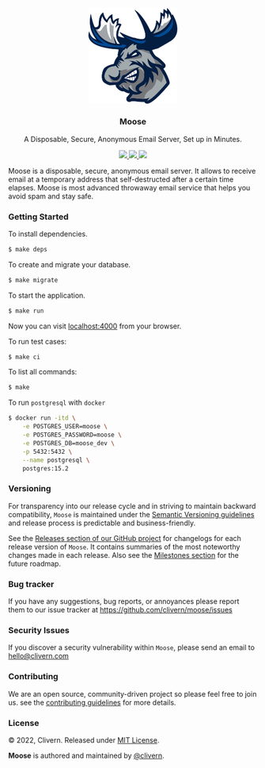 <p align="center">
    <img alt="Moose Logo" src="/assets/img/logo.png" width="180" />
    <h3 align="center">Moose</h3>
    <p align="center">A Disposable, Secure, Anonymous Email Server, Set up in Minutes.</p>
    <p align="center">
        <a href="https://github.com/Clivern/Moose/actions/workflows/ci.yml">
            <img src="https://github.com/Clivern/Moose/actions/workflows/ci.yml/badge.svg"/>
        </a>
        <a href="https://github.com/Clivern/Moose/releases">
            <img src="https://img.shields.io/badge/Version-0.1.0-1abc9c.svg">
        </a>
        <a href="https://github.com/Clivern/Moose/blob/master/LICENSE">
            <img src="https://img.shields.io/badge/LICENSE-MIT-orange.svg">
        </a>
    </p>
</p>

Moose is a disposable, secure, anonymous email server. It allows to receive email at a temporary address that self-destructed after a certain time elapses. Moose is most advanced throwaway email service that helps you avoid spam and stay safe.


### Getting Started

To install dependencies.

```zsh
$ make deps
```

To create and migrate your database.

```zsh
$ make migrate
```

To start the application.

```zsh
$ make run
```

Now you can visit [localhost:4000](http://localhost:4000) from your browser.

To run test cases:

```zsh
$ make ci
```

To list all commands:

```zsh
$ make
```

To run `postgresql` with `docker`

```zsh
$ docker run -itd \
    -e POSTGRES_USER=moose \
    -e POSTGRES_PASSWORD=moose \
    -e POSTGRES_DB=moose_dev \
    -p 5432:5432 \
    --name postgresql \
    postgres:15.2
```


### Versioning

For transparency into our release cycle and in striving to maintain backward compatibility, `Moose` is maintained under the [Semantic Versioning guidelines](https://semver.org/) and release process is predictable and business-friendly.

See the [Releases section of our GitHub project](https://github.com/clivern/moose/releases) for changelogs for each release version of `Moose`. It contains summaries of the most noteworthy changes made in each release. Also see the [Milestones section](https://github.com/clivern/moose/milestones) for the future roadmap.


### Bug tracker

If you have any suggestions, bug reports, or annoyances please report them to our issue tracker at https://github.com/clivern/moose/issues


### Security Issues

If you discover a security vulnerability within `Moose`, please send an email to [hello@clivern.com](mailto:hello@clivern.com)


### Contributing

We are an open source, community-driven project so please feel free to join us. see the [contributing guidelines](CONTRIBUTING.md) for more details.


### License

© 2022, Clivern. Released under [MIT License](https://opensource.org/licenses/mit-license.php).

**Moose** is authored and maintained by [@clivern](http://github.com/clivern).
